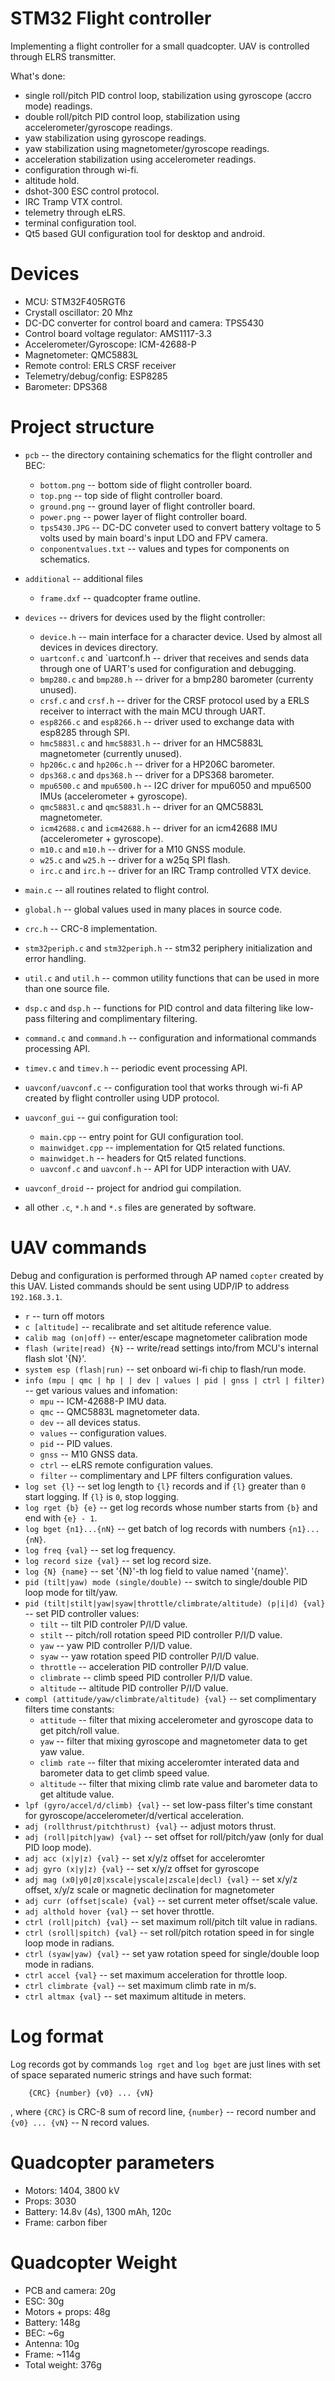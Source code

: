 STM32 Flight controller
=========================

Implementing a flight controller for a small quadcopter. UAV is
controlled through ELRS transmitter.

What's done:
* single roll/pitch PID control loop, stabilization using gyroscope
(accro mode) readings.
* double roll/pitch PID control loop, stabilization using
accelerometer/gyroscope readings.
* yaw stabilization using gyroscope readings.
* yaw stabilization using magnetometer/gyroscope readings.
* acceleration stabilization using accelerometer readings.
* configuration through wi-fi.
* altitude hold.
* dshot-300 ESC control protocol.
* IRC Tramp VTX control.
* telemetry through eLRS.
* terminal configuration tool.
* Qt5 based GUI configuration tool for desktop and android.

Devices
=======
 * MCU: STM32F405RGT6
 * Crystall oscillator: 20 Mhz
 * DC-DC converter for control board and camera: TPS5430
 * Control board voltage regulator: AMS1117-3.3
 * Accelerometer/Gyroscope: ICM-42688-P
 * Magnetometer: QMC5883L
 * Remote control: ERLS CRSF receiver
 * Telemetry/debug/config: ESP8285
 * Barometer: DPS368

Project structure
=========
* `pcb` -- the directory containing schematics for the flight
controller and BEC:
    * `bottom.png` -- bottom side of flight controller board.
    * `top.png` -- top side of flight controller board.
    * `ground.png` -- ground layer of flight controller board.
    * `power.png` -- power layer of flight controller board.
    * `tps5430.JPG` -- DC-DC conveter used to convert battery voltage to
5 volts used by main board's input LDO and FPV camera.
    * `conponentvalues.txt` -- values and types for components on
schematics.
* `additional` -- additional files
    * `frame.dxf` -- quadcopter frame outline.
* `devices` -- drivers for devices used by the flight controller:
    * `device.h` -- main interface for a character device. Used by almost
all devices in devices directory.
    * `uartconf.c` and `uartconf.h -- driver that receives and sends
data through one of UART's used for configuration and debugging.
    * `bmp280.c` and `bmp280.h` -- driver for a bmp280 barometer
(currenty unused).
    * `crsf.c` and `crsf.h` -- driver for the CRSF protocol used by a
ERLS receiver to interract with the main MCU through UART.
    * `esp8266.c` and `esp8266.h` -- driver used to exchange data with
esp8285 through SPI.
    * `hmc5883l.c` and `hmc5883l.h` -- driver for an HMC5883L
magnetometer (currently unused).
    * `hp206c.c` and  `hp206c.h` -- driver for a HP206C barometer.
    * `dps368.c` and  `dps368.h` -- driver for a DPS368 barometer.
    * `mpu6500.c` and `mpu6500.h` -- I2C driver for mpu6050 and mpu6500
IMUs (accelerometer + gyroscope).
    * `qmc5883l.c` and `qmc5883l.h` -- driver for an QMC5883L
magnetometer.
    * `icm42688.c` and `icm42688.h` -- driver for an icm42688
IMU (accelerometer + gyroscope).
    * `m10.c` and `m10.h` -- driver for a M10 GNSS module.
    * `w25.c` and `w25.h` -- driver for a w25q SPI flash.
    * `irc.c` and `irc.h` -- driver for an IRC Tramp controlled
VTX device.

* `main.c` -- all routines related to flight control.
* `global.h` -- global values used in many places in source code.
* `crc.h` -- CRC-8 implementation.
* `stm32periph.c` and `stm32periph.h` -- stm32 periphery initialization
and error handling.
* `util.c` and `util.h` -- common utility functions that can be used in
more than one source file.
* `dsp.c` and `dsp.h` -- functions for PID control and data filtering
like low-pass filtering and complimentary filtering.
* `command.c` and `command.h` -- configuration and informational
commands processing API.
* `timev.c` and `timev.h` -- periodic event processing API.
* `uavconf/uavconf.c` -- configuration tool that works through wi-fi AP
created by flight controller using UDP protocol.
* `uavconf_gui` -- gui configuration tool:
    * `main.cpp` -- entry point for GUI configuration tool.
    * `mainwidget.cpp` -- implementation for Qt5 related functions.
    * `mainwidget.h` -- headers for Qt5 related functions.
    * `uavconf.c` and `uavconf.h` -- API for UDP interaction with UAV.
* `uavconf_droid` -- project for andriod gui compilation.
* all other `.c`, `*.h` and `*.s` files are generated by software.

UAV commands
=============

Debug and configuration is performed through AP named `copter` created
by this UAV. Listed commands should be sent using UDP/IP to address
`192.168.3.1`.

 * `r` -- turn off motors
 * `c [altitude]` -- recalibrate and set altitude reference value.
 * `calib mag (on|off)` -- enter/escape magnetometer calibration mode
 * `flash (write|read) {N}` -- write/read settings into/from MCU's
 internal flash slot '{N}'.
 * `system esp (flash|run)` -- set onboard wi-fi chip to flash/run mode.
 * `info (mpu | qmc | hp | | dev | values | pid | gnss | ctrl | filter)`
-- get various values and infomation:
    * `mpu` -- ICM-42688-P IMU data.
    * `qmc` -- QMC5883L magnetometer data.
    * `dev` -- all devices status.
    * `values` -- configuration values.
    * `pid` -- PID values.
    * `gnss` -- M10 GNSS data.
    * `ctrl` -- eLRS remote configuration values.
    * `filter` -- complimentary and LPF filters configuration values.
 * `log set {l}` -- set log length to `{l}` records and if `{l}` greater
than `0` start logging. If `{l}` is `0`, stop logging.
 * `log rget {b} {e}` -- get log records whose number starts from `{b}`
and end with `{e} - 1`.
 * `log bget {n1}...{nN}` -- get batch of log records with numbers
`{n1}...{nN}`.
 * `log freq {val}` -- set log frequency.
 * `log record size {val}` -- set log record size.
 * `log {N} {name}` -- set '{N}'-th log field to value named '{name}'.
 * `pid (tilt|yaw) mode (single/double)` -- switch to single/double PID
loop mode for tilt/yaw.
 * `pid (tilt|stilt|yaw|syaw|throttle/climbrate/altitude) (p|i|d) {val}`
-- set PID controller values:
    * `tilt` -- tilt PID controler P/I/D value.
    * `stilt` -- pitch/roll rotation speed PID controller P/I/D value.
    * `yaw` -- yaw PID controller P/I/D value.
    * `syaw` -- yaw rotation speed PID controller P/I/D value.
    * `throttle` -- acceleration PID controller P/I/D value.
    * `climbrate` -- climb speed PID controller P/I/D value.
    * `altitude` -- altitude PID controller P/I/D value.
 * `compl (attitude/yaw/climbrate/altitude) {val}` -- set complimentary
filters time constants:
    * `attitude` -- filter that mixing accelerometer and gyroscope data
to get pitch/roll value.
    * `yaw` -- filter that mixing gyroscope and magnetometer data to get
yaw value.
    * `climb rate` -- filter that mixing acceleromter interated data and
barometer data to get climb speed value.
    * `altitude` -- filter that mixing climb rate value and barometer
data to get altitude value.
 * `lpf (gyro/accel/d/climb) {val}` -- set low-pass filter's time
constant for gyroscope/accelerometer/d/vertical acceleration.
 * `adj (rollthrust/pitchthrust) {val}` -- adjust motors thrust.
 * `adj (roll|pitch|yaw) {val}` -- set offset for roll/pitch/yaw
(only for dual PID loop mode).
 * `adj acc (x|y|z) {val}` -- set x/y/z offset for acceleromter
 * `adj gyro (x|y|z) {val}` -- set x/y/z offset for gyroscope
 * `adj mag (x0|y0|z0|xscale|yscale|zscale|decl) {val}` -- set x/y/z
offset, x/y/z scale or magnetic declination for magnetometer 
 * `adj curr (offset|scale) {val}` -- set current meter offset/scale
value.
 * `adj althold hover {val}` -- set hover throttle.
 * `ctrl (roll|pitch) {val}` -- set maximum roll/pitch tilt value
in radians.
 * `ctrl (sroll|spitch) {val}` -- set roll/pitch rotation speed in for
single loop mode in radians.
 * `ctrl (syaw|yaw) {val}` -- set yaw rotation speed for single/double
loop mode in radians.
 * `ctrl accel {val}` -- set maximum acceleration for throttle loop.
 * `ctrl climbrate {val}` -- set maximum climb rate in m/s.
 * `ctrl altmax {val}` -- set maximum altitude in meters.

Log format
==========

Log records got by commands `log rget` and `log bget` are just lines
with set of space separated numeric strings and have such format:

```
    {CRC} {number} {v0} ... {vN}

```
, where `{CRC}` is CRC-8 sum of record line, `{number}` -- record
number and `{v0} ... {vN}` -- N record values.

Quadcopter parameters
==========
 * Motors: 1404, 3800 kV
 * Props: 3030
 * Battery: 14.8v (4s), 1300 mAh, 120c
 * Frame: carbon fiber

Quadcopter Weight
======
 * PCB and camera: 20g
 * ESC: 30g
 * Motors + props: 48g
 * Battery: 148g
 * BEC: ~6g
 * Antenna: 10g
 * Frame: ~114g
 * Total weight: 376g
